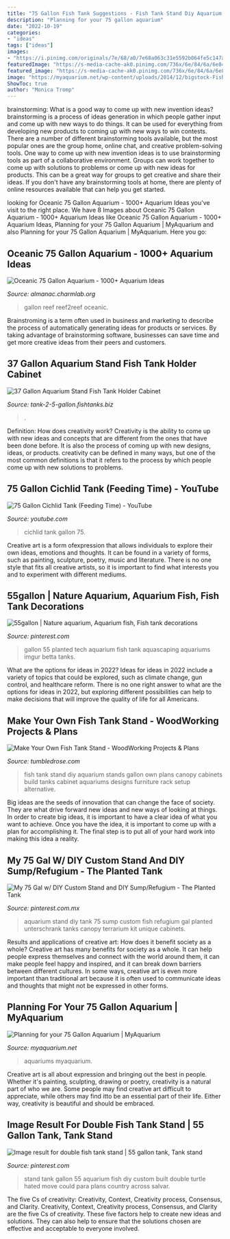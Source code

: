 ```yaml
---
title: "75 Gallon Fish Tank Suggestions - Fish Tank Stand Diy Aquarium Stands Gallon Own Plans Canopy Cabinets Build Tanks Cabinet Aquariums Designs Furniture Rack Setup Alternative"
description: "Planning for your 75 gallon aquarium"
date: "2022-10-19"
categories:
- "ideas"
tags: ["ideas"]
images:
- "https://i.pinimg.com/originals/7e/68/a0/7e68a063c31e5592b064fe5c147a5c7c.jpg"
featuredImage: "https://s-media-cache-ak0.pinimg.com/736x/6e/84/6a/6e846a2434f673cd82ba99689bfec412.jpg"
featured_image: "https://s-media-cache-ak0.pinimg.com/736x/6e/84/6a/6e846a2434f673cd82ba99689bfec412.jpg"
image: "https://myaquarium.net/wp-content/uploads/2014/12/bigstock-Fish-Tank-653648.jpg"
ShowToc: true
author: "Monica Tromp"
---
```



brainstorming: What is a good way to come up with new invention ideas?
brainstorming is a process of ideas generation in which people gather input and come up with new ways to do things. It can be used for everything from developing new products to coming up with new ways to win contests. There are a number of different brainstorming tools available, but the most popular ones are the group home, online chat, and creative problem-solving tools. 
One way to come up with new invention ideas is to use brainstorming tools as part of a collaborative environment. Groups can work together to come up with solutions to problems or come up with new ideas for products. This can be a great way for groups to get creative and share their ideas. If you don't have any brainstorming tools at home, there are plenty of online resources available that can help you get started.

	

		
looking for Oceanic 75 Gallon Aquarium - 1000+ Aquarium Ideas you've visit to the right place. We have 8 Images about Oceanic 75 Gallon Aquarium - 1000+ Aquarium Ideas like Oceanic 75 Gallon Aquarium - 1000+ Aquarium Ideas, Planning for your 75 Gallon Aquarium | MyAquarium and also Planning for your 75 Gallon Aquarium | MyAquarium. Here you go:
		
    
## Oceanic 75 Gallon Aquarium - 1000+ Aquarium Ideas

<img loading=lazy src="https://www.reef2reef.com/attachments/20190928_162104-jpg.1224363/" onerror="this.onerror=null;this.src='https://tse3.mm.bing.net/th?id=OIP.L_b76vRm7IH_-UtAJMq7bAHaFj&amp;pid=15.1';" alt="Oceanic 75 Gallon Aquarium - 1000+ Aquarium Ideas">

_Source: almanac.charmlab.org_

>gallon reef reef2reef oceanic. 

	

Brainstroming is a term often used in business and marketing to describe the process of automatically generating ideas for products or services. By taking advantage of brainstorming software, businesses can save time and get more creative ideas from their peers and customers.

    
## 37 Gallon Aquarium Stand Fish Tank Holder Cabinet

<img loading=lazy src="https://images.fishtanks.biz/l-m/37-gallon-aquarium-stand-fish-tank-holder-v-3737544492.jpg" onerror="this.onerror=null;this.src='https://tse1.mm.bing.net/th?id=OIP.jwchbsxKKhcYbhFAX-4nDgHaHa&amp;pid=15.1';" alt="37 Gallon Aquarium Stand Fish Tank Holder Cabinet">

_Source: tank-2-5-gallon.fishtanks.biz_

>. 

	

Definition: How does creativity work?
Creativity is the ability to come up with new ideas and concepts that are different from the ones that have been done before. It is also the process of coming up with new designs, ideas, or products. creativity can be defined in many ways, but one of the most common definitions is that it refers to the process by which people come up with new solutions to problems.

    
## 75 Gallon Cichlid Tank (Feeding Time) - YouTube

<img loading=lazy src="http://i.ytimg.com/vi/fTA070syz2c/maxresdefault.jpg" onerror="this.onerror=null;this.src='https://tse4.mm.bing.net/th?id=OIP.HGfTgJYjFKpXh_Skm8-o6wHaEK&amp;pid=15.1';" alt="75 Gallon Cichlid Tank (Feeding Time) - YouTube">

_Source: youtube.com_

>cichlid tank gallon 75. 

	

Creative art is a form ofexpression that allows individuals to explore their own ideas, emotions and thoughts. It can be found in a variety of forms, such as painting, sculpture, poetry, music and literature. There is no one style that fits all creative artists, so it is important to find what interests you and to experiment with different mediums.

    
## 55gallon | Nature Aquarium, Aquarium Fish, Fish Tank Decorations

<img loading=lazy src="https://i.pinimg.com/originals/7e/68/a0/7e68a063c31e5592b064fe5c147a5c7c.jpg" onerror="this.onerror=null;this.src='https://tse2.mm.bing.net/th?id=OIP.0nOfkpsZOrkqspz7KZRgxAHaFj&amp;pid=15.1';" alt="55gallon | Nature aquarium, Aquarium fish, Fish tank decorations">

_Source: pinterest.com_

>gallon 55 planted tech aquarium fish tank aquascaping aquariums imgur betta tanks. 

	

What are the options for ideas in 2022?
Ideas for ideas in 2022 include a variety of topics that could be explored, such as climate change, gun control, and healthcare reform. There is no one right answer to what are the options for ideas in 2022, but exploring different possibilities can help to make decisions that will improve the quality of life for all Americans.

    
## Make Your Own Fish Tank Stand - WoodWorking Projects &amp; Plans

<img loading=lazy src="https://s-media-cache-ak0.pinimg.com/736x/6e/84/6a/6e846a2434f673cd82ba99689bfec412.jpg" onerror="this.onerror=null;this.src='https://tse1.mm.bing.net/th?id=OIP.D0hxVJdJt8G_zd0CzIeOqgHaKi&amp;pid=15.1';" alt="Make Your Own Fish Tank Stand - WoodWorking Projects &amp; Plans">

_Source: tumbledrose.com_

>fish tank stand diy aquarium stands gallon own plans canopy cabinets build tanks cabinet aquariums designs furniture rack setup alternative. 

	

Big ideas are the seeds of innovation that can change the face of society. They are what drive forward new ideas and new ways of looking at things. In order to create big ideas, it is important to have a clear idea of what you want to achieve. Once you have the idea, it is important to come up with a plan for accomplishing it. The final step is to put all of your hard work into making this idea a reality.

    
## My 75 Gal W/ DIY Custom Stand And DIY Sump/Refugium - The Planted Tank

<img loading=lazy src="https://i.pinimg.com/originals/fb/cb/c1/fbcbc1084a537f229470d518faeef18c.jpg" onerror="this.onerror=null;this.src='https://tse1.mm.bing.net/th?id=OIP.CjyfafBslCcZhoqNhiMNrgHaFj&amp;pid=15.1';" alt="My 75 Gal w/ DIY Custom Stand and DIY Sump/Refugium - The Planted Tank">

_Source: pinterest.com.mx_

>aquarium stand diy tank 75 sump custom fish refugium gal planted unterschrank tanks canopy terrarium kit unique cabinets. 

	

Results and applications of creative art: How does it benefit society as a whole?
Creative art has many benefits for society as a whole. It can help people express themselves and connect with the world around them, it can make people feel happy and inspired, and it can break down barriers between different cultures. In some ways, creative art is even more important than traditional art because it is often used to communicate ideas and thoughts that might not be expressed in other forms.

    
## Planning For Your 75 Gallon Aquarium | MyAquarium

<img loading=lazy src="https://myaquarium.net/wp-content/uploads/2014/12/bigstock-Fish-Tank-653648.jpg" onerror="this.onerror=null;this.src='https://tse4.mm.bing.net/th?id=OIP.OcgPiEiSfH_LkP3_BcYAzwHaE7&amp;pid=15.1';" alt="Planning for your 75 Gallon Aquarium | MyAquarium">

_Source: myaquarium.net_

>aquariums myaquarium. 

	

Creative art is all about expression and bringing out the best in people. Whether it's painting, sculpting, drawing or poetry, creativity is a natural part of who we are. Some people may find creative art difficult to appreciate, while others may find itto be an essential part of their life. Either way, creativity is beautiful and should be embraced.

    
## Image Result For Double Fish Tank Stand | 55 Gallon Tank, Tank Stand

<img loading=lazy src="https://i.pinimg.com/736x/9c/b0/dc/9cb0dcef4def2c480e050d7e035d01be.jpg" onerror="this.onerror=null;this.src='https://tse1.mm.bing.net/th?id=OIP.TAzW0DAtviYKm14IWVipxQHaJ4&amp;pid=15.1';" alt="Image result for double fish tank stand | 55 gallon tank, Tank stand">

_Source: pinterest.com_

>stand tank gallon 55 aquarium fish diy custom built double turtle hated move could para plans country across salvar. 

	

The five Cs of creativity: Creativity, Context, Creativity process, Consensus, and Clarity.
Creativity, Context, Creativity process, Consensus, and Clarity are the five Cs of creativity. These five factors help to create new ideas and solutions. They can also help to ensure that the solutions chosen are effective and acceptable to everyone involved.

